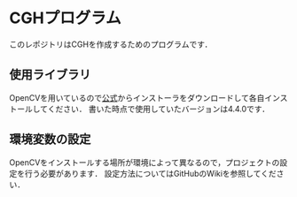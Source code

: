 # CGHプログラム
このレポジトリはCGHを作成するためのプログラムです． 
## 使用ライブラリ
OpenCVを用いているので[公式](https://opencv.org/releases/)からインストーラをダウンロードして各自インストールしてください．
書いた時点で使用していたバージョンは4.4.0です．
## 環境変数の設定
OpenCVをインストールする場所が環境によって異なるので，プロジェクトの設定を行う必要があります．
設定方法についてはGitHubのWikiを参照してください．